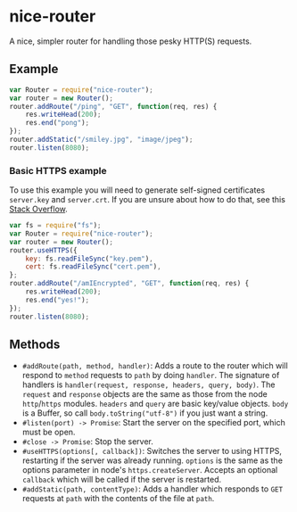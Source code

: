 # nice-router

A nice, simpler router for handling those pesky HTTP(S) requests.

## Example

```javascript
var Router = require("nice-router");
var router = new Router();
router.addRoute("/ping", "GET", function(req, res) {
    res.writeHead(200);
    res.end("pong");
});
router.addStatic("/smiley.jpg", "image/jpeg");
router.listen(8080);
```

### Basic HTTPS example

To use this example you will need to generate self-signed certificates `server.key` and
`server.crt`. If you are unsure about how to do that, see this [Stack
Overflow](http://stackoverflow.com/questions/10175812/how-to-create-a-self-signed-certificate-with-openssl).

```javascript
var fs = require("fs");
var Router = require("nice-router");
var router = new Router();
router.useHTTPS({
    key: fs.readFileSync("key.pem"),
    cert: fs.readFileSync("cert.pem"),
};
router.addRoute("/amIEncrypted", "GET", function(req, res) {
    res.writeHead(200);
    res.end("yes!");
});
router.listen(8080);
```

## Methods

- `#addRoute(path, method, handler)`: Adds a route to the router which will respond to `method`
  requests to `path` by doing `handler`. The signature of handlers is `handler(request, response,
  headers, query, body)`. The `request` and `response` objects are the same as those from the node
  `http`/`https` modules. `headers` and `query` are basic key/value objects. `body` is a Buffer, so
  call `body.toString("utf-8")` if you just want a string.
- `#listen(port) -> Promise`: Start the server on the specified port, which must be open.
- `#close -> Promise`: Stop the server.
- `#useHTTPS(options[, callback])`: Switches the server to using HTTPS, restarting if the server was already running. `options` is the same as the options parameter in node's `https.createServer`. Accepts an optional `callback` which will be called if the server is restarted.
- `#addStatic(path, contentType)`: Adds a handler which responds to `GET` requests at `path` with
  the contents of the file at `path`.
